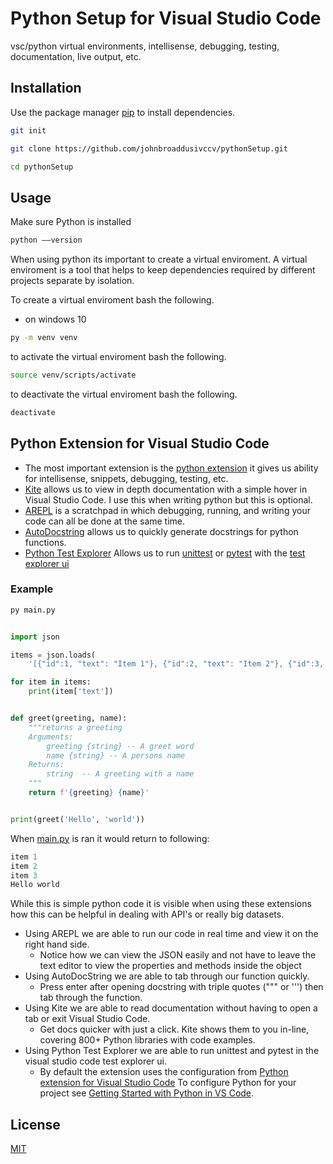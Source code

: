 # Python Setup for Visual Studio Code

vsc/python virtual environments, intellisense, debugging, testing, documentation, live output, etc.

## Installation

Use the package manager [pip](https://pip.pypa.io/en/stable/) to install dependencies.

```bash
git init
```

```bash
git clone https://github.com/johnbroaddusivccv/pythonSetup.git
```

```bash
cd pythonSetup
```

## Usage
Make sure Python is installed 
```bash
python ––version
```
When using python its important to create a virtual enviroment. A virtual enviroment is a tool that helps to keep dependencies required by different projects separate by isolation.

To create a virtual enviroment bash the following.
* on windows 10
```bash
py -m venv venv
```

to activate the virtual enviroment bash the following.
```bash
source venv/scripts/activate
```
to deactivate the virtual enviroment bash the following.
```bash
deactivate
```
## Python Extension for Visual Studio Code
* The most important extension is the [python extension](https://marketplace.visualstudio.com/items?itemName=ms-python.python) it gives us ability for intellisense, snippets, debugging, testing, etc.
* [Kite](https://kite.com/download/?utm_medium=referral&utm_source=youtube&utm_campaign=TechGuyWeb&utm_content=python_vscode) allows us to view in depth documentation with a simple hover in Visual Studio Code. I use this when writing python but this is optional.
* [AREPL](https://marketplace.visualstudio.com/items?itemName=almenon.arepl) is a scratchpad in which debugging, running, and writing your code can all be done at the same time.
* [AutoDocstring](https://marketplace.visualstudio.com/items?itemName=njpwerner.autodocstring) allows us to quickly generate docstrings for python functions.
* [Python Test Explorer](https://marketplace.visualstudio.com/items?itemName=LittleFoxTeam.vscode-python-test-adapter) Allows us to run [unittest](https://docs.python.org/3/library/unittest.html#module-unittest) or [pytest](https://docs.pytest.org/en/latest/) with the [test explorer ui](https://marketplace.visualstudio.com/items?itemName=hbenl.vscode-test-explorer)

### Example
```bash
py main.py
```
```python

import json

items = json.loads(
    '[{"id":1, "text": "Item 1"}, {"id":2, "text": "Item 2"}, {"id":3, "text": "Item 3"}]')

for item in items:
    print(item['text'])


def greet(greeting, name):
    """returns a greeting
    Arguments:
        greeting {string} -- A greet word
        name {string} -- A persons name
    Returns:
        string  -- A greeting with a name
    """
    return f'{greeting} {name}'


print(greet('Hello', 'world'))
```
When [main.py](https://github.com/johnbroaddusivccv/pythonSetup/blob/master/main.py) is ran it would return to following:
```python
item 1
item 2
item 3
Hello world
```
While this is simple python code it is visible when using these extensions how this can be helpful in dealing with API's or really big datasets.
* Using AREPL we are able to run our code in real time and view it on the right hand side.
    * Notice how we can view the JSON easily and not have to leave the text editor to view the properties and methods inside the object
* Using AutoDocString we are able to tab through our function quickly.
    * Press enter after opening docstring with triple quotes (""" or ''') then tab through the function.
* Using Kite we are able to read documentation without having to open a tab or exit Visual Studio Code.
    * Get docs quicker with just a click. Kite shows them to you in-line, covering 800+ Python libraries with code examples.
* Using Python Test Explorer we are able to run unittest and pytest in the visual studio code test explorer ui.
    * By default the extension uses the configuration from [Python extension for Visual Studio Code](https://marketplace.visualstudio.com/items?itemName=ms-python.python) To configure Python for your project see [Getting Started with Python in VS Code](https://code.visualstudio.com/docs/python/python-tutorial).

## License
[MIT](https://choosealicense.com/licenses/mit/)

